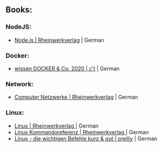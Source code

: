 ## Books:
  ### NodeJS:
  * [Node.js | Rheinwerkverlag](https://www.rheinwerk-verlag.de/nodejs_4630/) | German
   ### Docker:
  * [wissen DOCKER & Co. 2020 | c't](https://shop.heise.de/katalog/ct-wissen-docker-2020) | German
   ### Network:
   * [Computer Netzwerke | Rheinwerkverlag](https://www.rheinwerk-verlag.de/computer-netzwerke_5161/) | German
   ### Linux: 
   * [Linux | Rheinwerkverlag ](https://www.rheinwerk-verlag.de/linux_4930/) | German
   * [Linux Kommandoreferenz | Rheinwerkverlag ](https://www.rheinwerk-verlag.de/linux-kommandoreferenz_4658/) | German
   * [Linux - die wichtigen Befehle kurz & gut | oreilly](https://www.oreilly.de/buecher/12790/9783960090342-linux---die-wichtigen-befehle-kurz-%26-gut.html) | German
  
